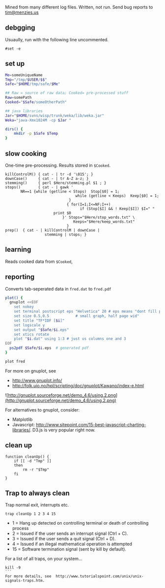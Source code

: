 Mined from many different log files. Written, not run. Send bug reports to tim@menzies.us

## debgging

Usuaully, run with the following line uncommented.

```
#set -e
```

## set up

```sh
Me=someUniqueName
Tmp="/tmp/$USER/$$"
Safe="$HOME/tmp/safe/$Me"

## Raw = source of raw data; Cooked= pre-processed stuff
Raw=somePath
Cooked="$Safe/someOtherPath"

## java libraries
Jar="$HOME/svns/wisp/trunk/weka/lib/weka.jar"
Weka="java-Xmx1024M -cp $Jar "

dirs() {
 	mkdir -p $Safe $Temp
}
```

## slow cooking

One-time pre-processing. Results stored in `$Cooked`.

```
killControlM() { cat - | tr -d '\015'; } 
downCase()     { cat - | tr A-Z a-z; }
stemming()     { perl $Here/stemming.pl $1 ; }
stops()        { cat - | gawk ' 
       NR==1 {while (getline < Stops)  Stop[$0] = 1;
					        	while (getline < Keeps)  Keep[$0] = 1; 
					      	 }
					        { for(I=1;I<=NF;I++) 
					              if (Stop[$I] && ! Keep[$I]) $I=" "
                      print $0
				      	  }' Stops="$Here/stop_words.txt" \
					           Keeps="$Here/keep_words.txt" 
					        }
prep()  { cat - | killControlM | downCase | 
                  stemming | stops; }

```

## learning

Reads cooked data from `$Cooked`,

## reporting

Converts tab-seperated data in  `fred.dat` to `fred.pdf`

```bash
plot() {
  gnuplot <<EOF
    set nokey
    set terminal postscript eps "Helvetica" 20 # eps means "dont fill page"
    set size 0.5,0.5            # small graph, half page wid"
    set title "TF*IDF [$i]"
    set logscale y
    set output "$Safe/$i.eps"
    set xtics rotate
    plot "$i.dat" using 1:3 # just us columns one and 3
EOF
  ps2pdf $Safe/$i.eps  # generated pdf
}

plot fred
```



For more on gnuplot, see 

+ http://www.gnuplot.info/
+ http://folk.uio.no/hpl/scripting/doc/gnuplot/Kawano/index-e.html

![http://gnuplot.sourceforge.net/demo_4.6/using.2.png](http://gnuplot.sourceforge.net/demo_4.6/using.2.png)

For alternatives to gnuplot, consider:

+ Matplotlib
+ Javascript: http://www.sitepoint.com/15-best-javascript-charting-libraries/. D3.js is very popular right now.



## clean up

```
function cleanUp() {
    if [[ -d "Tmp" ]]
    then
        rm -r "$Tmp"
    fi
}
```

## Trap to always clean

Trap normal exit, interrupts etc.
```
trap cleanUp 1 2 3 4 15
```

+ 1	= Hang up detected on controlling terminal or death of controlling process
+ 	2	= Issued if the user sends an interrupt signal (Ctrl + C).
+ 	3	=  Issued if the user sends a quit signal (Ctrl + D).
+ 4 = 	Issued if an illegal mathematical operation is attempted
+ 15 = 	Software termination signal (sent by kill by default).


For a list of all traps,  on your system...
````
kill -9
```
For more details, see  http://www.tutorialspoint.com/unix/unix-signals-traps.htm.

